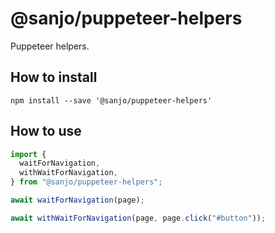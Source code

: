 # @sanjo/puppeteer-helpers

Puppeteer helpers.

## How to install

```
npm install --save '@sanjo/puppeteer-helpers'
```

## How to use

```js
import {
  waitForNavigation,
  withWaitForNavigation,
} from "@sanjo/puppeteer-helpers";

await waitForNavigation(page);

await withWaitForNavigation(page, page.click("#button"));
```
